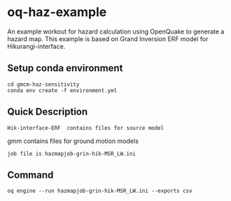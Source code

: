 # oq-haz-example
An example workout for hazard calculation using OpenQuake to generate a hazard map. This example is based on Grand Inversion ERF model for Hikurangi-interface. 

## Setup conda environment

```
cd gmcm-haz-sensitivity
conda env create -f environment.yml
```

## Quick Description

```
Hik-interface-ERF  contains files for source model
```
gmm contains files for ground motion models
```
job file is hazmapjob-grin-hik-MSR_LW.ini
```

## Command  
```
oq engine --run hazmapjob-grin-hik-MSR_LW.ini --exports csv
```

